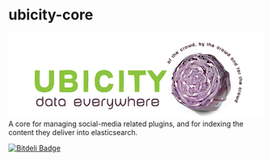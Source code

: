 ubicity-core
============


![kraut](./images/ubicity_splash.gif)
A core for managing social-media related plugins, and for indexing the content they deliver into elasticsearch.


[![Bitdeli Badge](https://d2weczhvl823v0.cloudfront.net/ubicity-principal/ubicity-core/trend.png)](https://bitdeli.com/free "Bitdeli Badge")

